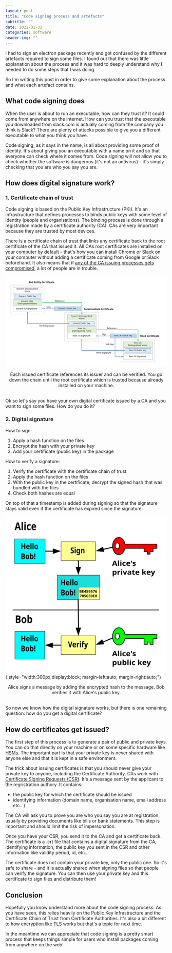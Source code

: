 ```yaml
---
layout: post
title: "Code signing process and artefacts"
subtitle: ""
date: 2022-01-31
categories: software
header-img: ""
---
```


I had to sign an electron package recently and got confused by the different artefacts required to sign some files.
I found out that there was little explanation about the process and it was hard to deeply understand why I needed to do some steps that I was doing.

So I'm writing this post in order to give some explanation about the process and what each artefact contains.


## What code signing does

When the user is about to run an executable, how can they trust it? It could come from anywhere on the internet.
How can you trust that the executable you downloaded from slack.com is actually coming from the company you think is Slack? There are plenty of attacks possible to give you a different executable to what you think you have.

Code signing, as it says in the name, is all about providing some proof of identity. 
It's about giving you an executable with a name on it and so that everyone can check where it comes from.
Code signing will not allow you to check whether the software is dangerous (it's not an antivirus) - it's simply checking that you are who you say you are.


## How does digital signature work?

### 1. Certificate chain of trust

Code signing is based on the Public Key Infrastructure (PKI). It's an infrastructure that defines processes to binds public keys with some level of identity (people and organisations). The binding process is done through a registration made by a certificate authority (CA). CAs are very important because they are trusted by most devices. 

There is a certificate chain of trust that links any certificate back to the root certificate of the CA that issued it. All CAs root certificates are installed on your computer by default - that's how you can install Chrome or Slack on your computer without adding a certificate coming from Google or Slack beforehand. It also means that if [any of the CA issuing processes gets compromised](https://en.wikipedia.org/wiki/DigiNotar), a lot of people are in trouble.

![Chain of trust](/assets/images/code_signing/Chain_Of_Trust.svg)

<center>
Each issued certificate references its issuer and can be verified. You go down the chain until the root certificate which is trusted because already installed on your machine.
</center>
<br/>

Ok so let's say you have your own digital certificate issued by a CA and you want to sign some files. How do you do it?

### 2. Digital signature

How to sign:
1. Apply a hash function on the files
2. Encrypt the hash with your private key
3. Add your certificate (public key) in the package

How to verify a signature:
1. Verify the certificate with the certificate chain of trust
2. Apply the hash function on the files
3. With the public key in the certificate, decrypt the signed hash that was bundled with the files
4. Check both hashes are equal

On top of that a timestamp is added during signing so that the signature stays valid even if the certificate has expired since the signature.

![Digital signature verification](/assets/images/code_signing/Private_key_signing.svg){:style="width:300px;display:block; margin-left:auto; margin-right:auto;"}
<center>Alice signs a message by adding the encrypted hash to the message. Bob verifies it with Alice's public key.</center><br/>

So now we know how the digital signature works, but there is one remaining question: how do you get a digital certificate?


## How do certificates get issued?


The first step of this process is to generate a pair of public and private keys. 
You can do that directly on your machine or on some specific hardware like [HSMs](https://en.wikipedia.org/wiki/Hardware_security_module). 
The important part is that your private key is never shared with anyone else and that it is kept in a safe environment.

The trick about issuing certificates is that you should never give your private key to anyone, including the Certificate Authority.
CAs work with [Certificate Signing Requests (CSR)](https://en.wikipedia.org/wiki/Certificate_signing_request). It's a message sent by the applicant to the regristration authory.
It contains:
- the public key for which the certificate should be issued
- identifying information (domain name, organisation name, email address etc...)

The CA will ask you to prove you are who you say you are at registration, usually by providing documents like bills or bank statements. This step is important and should limit the risk of impersonation.

Once you have your CSR, you send it to the CA and get a certificate back. 
The certificate is a .crt file that contains a digital signature from the CA, identifying information, the public key you sent in the CSR and other information like validity period, id, etc...

The certificate does not contain your private key, only the public one. So it's safe to share - and it is actually shared when signing files so that people can verify the signature.
You can then use your private key and this certificate to sign files and distribute them!

## Conclusion

Hopefully you know understand more about the code signing process. 
As you have seen, this relies heavily on the Public Key Infrastructure and the Certificate Chain of Trust from Certificate Authorities.
It's also a bit different to how encryption like [TLS](https://en.wikipedia.org/wiki/Transport_Layer_Security#Algorithms) works but that's a topic for next time. 

In the meantime we can appreciate that code signing is a pretty smart process that keeps things simple for users who install packages coming from anywhere on the web!
